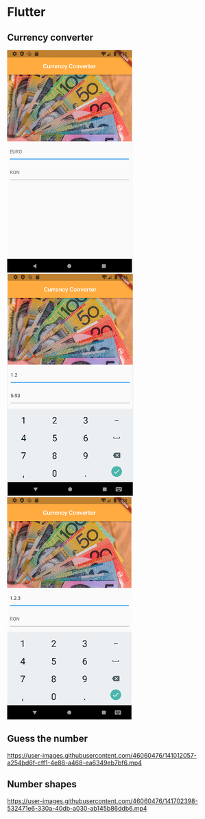 # Flutter

## Currency converter
![](https://github.com/AlexandraLupoi/Flutter/blob/main/images/currency_converter_01.png?raw=true)
![](https://github.com/AlexandraLupoi/Flutter/blob/main/images/currency_converter_02.png?raw=true)
![](https://github.com/AlexandraLupoi/Flutter/blob/main/images/currency_converter_03.png?raw=true)

## Guess the number
https://user-images.githubusercontent.com/46060476/141012057-a254bd6f-cff1-4e88-a468-ea6349eb7bf6.mp4

## Number shapes
https://user-images.githubusercontent.com/46060476/141702398-532471e6-330a-40db-a030-ab145b86ddb6.mp4
